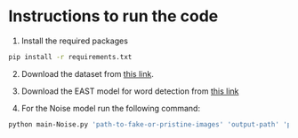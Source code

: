 # Instructions to run the code
 1. Install the required packages
```bash
pip install -r requirements.txt
```

 2. Download the dataset from [this link](https://sites.google.com/view/supatlantique-dataset/downloads).

 3. Download the EAST model for word detection from [this link](https://opencv.org/blog/text-detection-and-removal-using-opencv/)

 4. For the Noise model run the following command:
```bash
python main-Noise.py 'path-to-fake-or-pristine-images' 'output-path' 'path-to-east-model'
```



